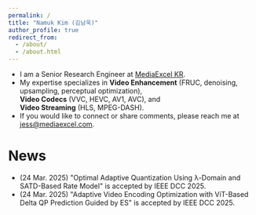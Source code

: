 ```yaml
---
permalink: /
title: "Namuk Kim (김남욱)"
author_profile: true
redirect_from: 
  - /about/
  - /about.html
---
```


- I am a Senior Research Engineer at [MediaExcel KR](https://mediaexcel.com).
- My expertise specializes in **Video Enhancement** (FRUC, denoising, upsampling, perceptual optimization),  
  **Video Codecs** (VVC, HEVC, AV1, AVC), and  
  **Video Streaming** (HLS, MPEG-DASH).
- If you would like to connect or share comments, please reach me at [jess@mediaexcel.com](mailto:jess@mediaexcel.com).

News
======
- (24 Mar. 2025) "Optimal Adaptive Quantization Using λ-Domain and SATD-Based Rate Model" is accepted by IEEE DCC 2025.
- (24 Mar. 2025) "Adaptive Video Encoding Optimization with ViT-Based Delta QP Prediction Guided by ES" is accepted by IEEE DCC 2025.
